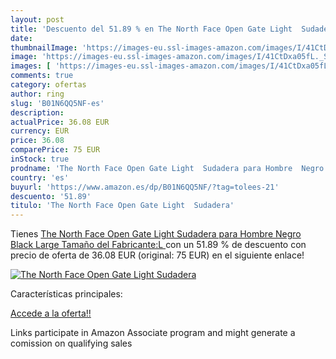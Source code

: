 ```yaml
---
layout: post
title: 'Descuento del 51.89 % en The North Face Open Gate Light  Sudadera'
date: 
thumbnailImage: 'https://images-eu.ssl-images-amazon.com/images/I/41CtDxa05fL._SL200_.jpg'
image: 'https://images-eu.ssl-images-amazon.com/images/I/41CtDxa05fL._SL200_.jpg'
images: [ 'https://images-eu.ssl-images-amazon.com/images/I/41CtDxa05fL._SL200_.jpg' ]
comments: true
category: ofertas
author: ring
slug: 'B01N6QQ5NF-es'
description:
actualPrice: 36.08 EUR
currency: EUR
price: 36.08
comparePrice: 75 EUR
inStock: true
prodname: 'The North Face Open Gate Light  Sudadera para Hombre  Negro  Black   Large  Tamaño del Fabricante:L '
country: 'es'
buyurl: 'https://www.amazon.es/dp/B01N6QQ5NF/?tag=tolees-21'
descuento: '51.89'
titulo: 'The North Face Open Gate Light  Sudadera'
---
```


Tienes [The North Face Open Gate Light  Sudadera para Hombre  Negro  Black   Large  Tamaño del Fabricante:L ](https://www.amazon.es/dp/B01N6QQ5NF/?tag=tolees-21) con un 51.89 % de descuento con precio de oferta de 36.08 EUR (original: 75 EUR) en el siguiente enlace!

[![The North Face Open Gate Light  Sudadera](https://images-eu.ssl-images-amazon.com/images/I/41CtDxa05fL._SL200_.jpg)](https://www.amazon.es/dp/B01N6QQ5NF/?tag=tolees-21)

Características principales:


[Accede a la oferta!!](https://www.amazon.es/dp/B01N6QQ5NF/?tag=tolees-21)

Links participate in Amazon Associate program and might generate a comission on qualifying sales


